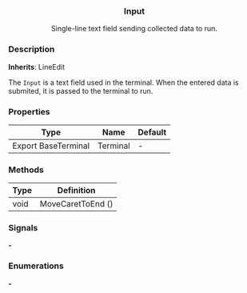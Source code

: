 <div align="center">
	<h3>Input</h1>
	<p>Single-line text field sending collected data to run.</p>
</div>

### Description

**Inherits**: LineEdit

The `Input` is a text field used in the terminal. When the entered data is submited, it is passed to the terminal to run.

### Properties

| Type                | Name     | Default |
| ------------------- | -------- | ------- |
| Export BaseTerminal | Terminal | -       |

### Methods

| Type | Definition        |
| ---- | ----------------- |
| void | MoveCaretToEnd () |

### Signals

**-**

### Enumerations

**-**
